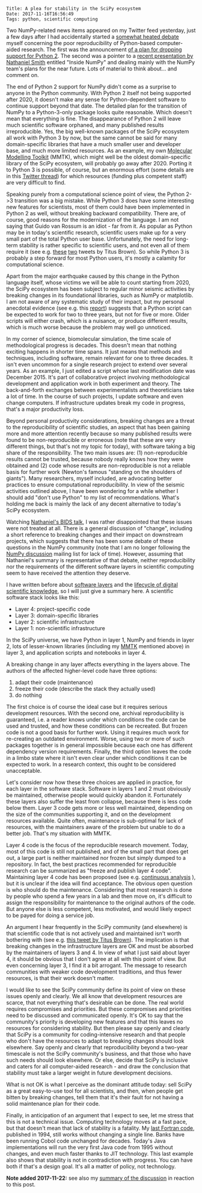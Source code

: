     Title: A plea for stability in the SciPy ecosystem
    Date: 2017-11-16T16:56:49
    Tags: python, scientific computing

Two NumPy-related news items appeared on my Twitter feed yesterday, just a few days after I had accidentally started a [somewhat heated debate](https://twitter.com/khinsen/status/929014170749632513) myself concerning the poor reproducibility of Python-based computer-aided research. The first was the announcement [of a plan for dropping support for Python 2](https://github.com/numpy/numpy/blob/master/doc/neps/dropping-python2.7-proposal.rst). The second was a pointer to a [recent presentation by Nathaniel Smith](https://www.youtube.com/watch?v=fowHwlpGb34) entitled "Inside NumPy" and dealing mainly with the NumPy team's plans for the near future. Lots of material to think about... and comment on.

<!-- more -->

The end of Python 2 support for NumPy didn't come as a surprise to anyone in the Python community. With Python 2 itself not being supported after 2020, it doesn't make any sense for Python-dependent software to continue support beyond that date. The detailed plan for the transition of NumPy to a Python-3-only package looks quite reasonable. Which doesn't mean that everything is fine. The disappearance of Python 2 will leave much scientific software orphaned, and many published results irreproducible. Yes, the big well-known packages of the SciPy ecosystem all work with Python 3 by now, but the same cannot be said for many domain-specific libraries that have a much smaller user and developer base, and much more limited resources. As an example, my own [Molecular Modelling Toolkit](http://dirac.cnrs-orleans.fr/MMTK/) (MMTK), which might well be the oldest domain-specific library of the SciPy ecosystem, will probably go away after 2020. Porting it to Python 3 is possible, of course, but an enormous effort (some details are in this [Twitter thread](https://twitter.com/khinsen/status/930749714567434240)) for which resources (funding plus competent staff) are very difficult to find.

Speaking purely from a computational science point of view, the Python 2->3 transition was a big mistake. While Python 3 does have some interesting new features for scientists, most of them could have been implemented in Python 2 as well, without breaking backward compatibility. There are, of course, good reasons for the modernization of the language. I am not saying that Guido van Rossum is an idiot - far from it. As popular as Python may be in today's scientific research, scientific users make up for a very small part of the total Python user base. Unfortunately, the need for long-term stability is rather specific to scientific users, and not even all of them require it (see e.g. [these](https://twitter.com/ctitusbrown/status/929044554598137856) [two](https://twitter.com/ctitusbrown/status/929044751633936384) tweets by Titus Brown). So while Python 3 is probably a step forward for most Python users, it's mostly a calamity for computational science.

Apart from the major earthquake caused by this change in the Python language itself, whose victims we will be able to count starting from 2020, the SciPy ecosystem has been subject to regular minor seismic activities by breaking changes in its foundational libraries, such as NumPy or matplotlib. I am not aware of any systematic study of their impact, but my personal anecdotal evidence (see e.g. this [report](http://blog.khinsen.net/posts/2017/04/06/reproducible-research-in-the-python-ecosystem-a-reality-check/)) suggests that a Python script can be expected to work for two to three years, but not for five or more. Older scripts will either crash, which is a nuisance, or produce different results, which is much worse because the problem may well go unnoticed.

In my corner of science, biomolecular simulation, the time scale of methodological progress is decades. This doesn't mean that nothing exciting happens in shorter time spans. It just means that methods and techniques, including software, remain relevant for one to three decades. It isn't even uncommon for a single research project to extend over several years. As an example, I just edited a script whose last modification date was December 2015. It's part of collaborative project involving methodological development and application work in both experiment and theory. The back-and-forth exchanges between experimentalists and theoreticians take a lot of time. In the course of such projects, I update software and even change computers. If infrastructure updates break my code in progress, that's a major productivity loss.

Beyond personal productivity considerations, breaking changes are a threat to the reproducibility of scientific studies, an aspect that has been gaining more and more attention recently because so many published results were found to be non-reproducible or erroneous (note that these are very different things, but that's not my topic for today), with software taking a big share of the responsibility. The two main issues are: (1) non-reproducible results cannot be trusted, because nobody really knows how they were obtained and (2) code whose results are non-reproducible is not a reliable basis for further work (Newton's famous "standing on the shoulders of giants"). Many researchers, myself included, are advocating better practices to ensure computational reproducibility. In view of the seismic activities outlined above, I have been  wondering for a while whether I should add "don't use Python" to my list of recommendations. What's holding me back is mainly the lack of any decent alternative to today's SciPy ecosystem.

Watching [Nathaniel's BIDS talk](https://www.youtube.com/watch?v=fowHwlpGb34), I was rather disappointed that these issues were not treated at all. There is a general discussion of "change", including a short reference to breaking changes and their impact on downstream projects, which suggests that there has been some debate of these questions in the NumPy community (note that I am no longer following the [NumPy discussion](https://mail.scipy.org/mailman/listinfo/numpy-discussion) mailing list for lack of time). However, assuming that Nathaniel's summary is representative of that debate, neither reproducibility nor the requirements of the different software layers in scientific computing seem to have received the attention they deserve.

I have written before about [software layers](http://blog.khinsen.net/posts/2017/01/13/sustainable-software-and-reproducible-research-dealing-with-software-collapse/) and the [lifecycle of digital scientific knowledge](http://blog.khinsen.net/posts/2015/11/09/the-lifecycle-of-digital-scientific-knowledge/), so I will just give a summary here. A scientific software stack looks like this:

 - Layer 4: project-specific code
 - Layer 3: domain-specific libraries
 - Layer 2: scientific infrastructure
 - Layer 1: non-scientific infrastructure

In the SciPy universe, we have Python in layer 1, NumPy and friends in layer 2, lots of lesser-known libraries (including my [MMTK](http://dirac.cnrs-orleans.fr/MMTK/) mentioned above) in layer 3, and application scripts and notebooks in layer 4.

A breaking change in any layer affects everything in the layers above. The authors of the affected higher-level code have three options:

  1. adapt their code (maintenance)
  2. freeze their code (describe the stack they actually used)
  3. do nothing

The first choice is of course the ideal case but it requires serious development resources. With the second one, archival reproducibility is guaranteed, i.e. a reader knows under which conditions the code can be used and trusted, and how these conditions can be recreated. But frozen code is not a good basis for further work. Using it requires much work for re-creating an outdated environment. Worse, using two or more of such packages together is in general impossible because each one has different dependency version requirements. Finally, the third option leaves the code in a limbo state where it isn't even clear under which conditions it can be expected to work. In a research context, this ought to be considered unacceptable.

Let's consider now how these three choices are applied in practice, for each layer in the software stack. Software in layers 1 and 2 must obviously be maintained, otherwise people would quickly abandon it. Fortunately these layers also suffer the least from collapse, because there is less code below them. Layer 3 code gets more or less well maintained, depending on the size of the communities supporting it, and on the development resources available. Quite often, maintenance is sub-optimal for lack of resources, with the maintainers aware of the problem but unable to do a better job. That's my situation with MMTK.

Layer 4 code is the focus of the reproducible research movement. Today, most of this code is still not published, and of the small part that does get out, a large part is neither maintained nor frozen but simply dumped to a repository. In fact, the best practices recommended for reproducible research can be summarized as "freeze and publish layer 4 code". Maintaining layer 4 code has been proposed (see e.g. [continuous analysis](https://www.biorxiv.org/content/early/2016/08/11/056473)  ), but it is unclear if the idea will find acceptance. The obvious open question is who should do the maintenance. Considering that most research is done by people who spend a few years in a lab and then move on, it's difficult to assign the responsibility for maintenance to the original authors of the code. But anyone else is less competent, less motivated, and would likely expect to be payed for doing a service job.

An argument I hear frequently in the SciPy community (and elsewhere) is that scientific code that is not actively used and maintained isn't worth bothering with (see e.g. [this tweet by Titus Brown](https://twitter.com/ctitusbrown/status/929045580789161984)). The implication is that breaking changes in the infrastructure layers are OK and must be absorbed by the maintainers of layers 3 and 4. In view of what I just said about layer 4, it should be obvious that I don't agree at all with this point of view. But even concerning layer 3, I find it a bit arrogant. The message to research communities with weaker code development traditions, and thus fewer resources, is that their work doesn't matter.

I would like to see the SciPy community define its point of view on these issues openly and clearly. We all know that development resources are scarce, that not everything that's desirable can be done. The real world requires compromises and priorities. But these compromises and priorities need to be discussed and communicated openly. It's OK to say that the community's priority is developing new features and that this leaves no resources for considering stability. But then please say openly and clearly that SciPy is a community for coding-intensive research and that people who don't have the resources to adapt to breaking changes should look elsewhere. Say openly and clearly that reproducibility beyond a two-year timescale is not the SciPy community's business, and that those who have such needs should look elsewhere. Or else, decide that SciPy is inclusive and caters for all computer-aided research - and draw the conclusion that stability must take a larger weight in future development decisions.

What is not OK is what I perceive as the dominant attitude today: sell SciPy as a great easy-to-use tool for all scientists, and then, when people get bitten by breaking changes, tell them that it's their fault for not having a solid maintenance plan for their code.

Finally, in anticipation of an argument that I expect to see, let me stress that this is not a technical issue. Computing technology moves at a fast pace, but that doesn't mean that lack of stability is a fatality. My [last Fortran code](https://github.com/khinsen/hydrolib), published in 1994, still works without changing a single line. Banks have been running Cobol code unchanged for decades. Today's Java implementations will run the very first Java code from 1995 without changes, and even much faster thanks to JIT technology. This last example also shows that stability is not in contradiction with progress. You can have both if that's a design goal. It's all a matter of policy, not technology.


**Note added 2017-11-22:** see also my [summary of the discussion](http://blog.khinsen.net/posts/2017/11/22/stability-in-the-scipy-ecosystem-a-summary-of-the-discussion/) in reaction to this post.
